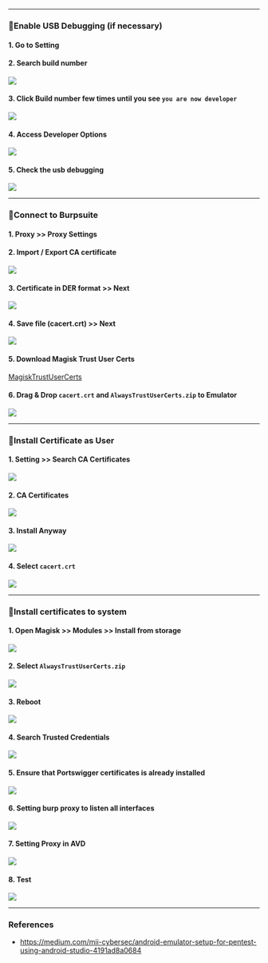 
---

### 🔰Enable USB Debugging (if necessary)
#### 1. Go to Setting
#### 2. Search build number
![](/Android-Pentest/Setup/Images/Connect%20AVD%20to%20Burpsuite/Pasted%20image%2020241024134312.png)

#### 3. Click Build number few times until you see `you are now developer`
![](/Android-Pentest/Setup/Images/Connect%20AVD%20to%20Burpsuite/Screenshot%202024-10-24%20134341.png)

#### 4. Access Developer Options
![](/Android-Pentest/Setup/Images/Connect%20AVD%20to%20Burpsuite/Pasted%20image%2020241024134515.png)

#### 5. Check the usb debugging
![](/Android-Pentest/Setup/Images/Connect%20AVD%20to%20Burpsuite/Pasted%20image%2020241024134553.png)

---

### 🔰Connect to Burpsuite
#### 1. Proxy >> Proxy Settings 
#### 2. Import / Export CA certificate
![](/Android-Pentest/Setup/Images/Connect%20AVD%20to%20Burpsuite/Pasted%20image%2020241024134953.png)

#### 3. Certificate in DER format >> Next
![](/Android-Pentest/Setup/Images/Connect%20AVD%20to%20Burpsuite/Pasted%20image%2020241024135129.png)

#### 4. Save file (cacert.crt) >> Next
![](/Android-Pentest/Setup/Images/Connect%20AVD%20to%20Burpsuite/Pasted%20image%2020241024135307.png)

#### 5. Download Magisk Trust User Certs
[MagiskTrustUserCerts](https://github.com/NVISOsecurity/MagiskTrustUserCerts/releases)

#### 6. Drag & Drop `cacert.crt` and `AlwaysTrustUserCerts.zip` to Emulator
![](/Android-Pentest/Setup/Images/Connect%20AVD%20to%20Burpsuite/Pasted%20image%2020241024135752.png)

---

### 🔰Install Certificate as User
#### 1. Setting >> Search CA Certificates
![](/Android-Pentest/Setup/Images/Connect%20AVD%20to%20Burpsuite/Screenshot%202024-10-24%20135905.png)

#### 2. CA Certificates
![](/Android-Pentest/Setup/Images/Connect%20AVD%20to%20Burpsuite/Screenshot%202024-10-24%20140023.png)

#### 3. Install Anyway
![](/Android-Pentest/Setup/Images/Connect%20AVD%20to%20Burpsuite/Screenshot%202024-10-24%20140038.png)

#### 4. Select `cacert.crt`
![](/Android-Pentest/Setup/Images/Connect%20AVD%20to%20Burpsuite/Screenshot%202024-10-24%20140103.png)

---

### 🔰Install certificates to system

#### 1. Open Magisk >> Modules >> Install from storage
![](/Android-Pentest/Setup/Images/Connect%20AVD%20to%20Burpsuite/Pasted%20image%2020241024140355.png)

#### 2. Select `AlwaysTrustUserCerts.zip`
![](/Android-Pentest/Setup/Images/Connect%20AVD%20to%20Burpsuite/Screenshot%202024-10-24%20140103.png)

#### 3. Reboot
![](/Android-Pentest/Setup/Images/Connect%20AVD%20to%20Burpsuite/Screenshot%202024-10-24%20140417.png)

#### 4. Search Trusted Credentials
![](/Android-Pentest/Setup/Images/Connect%20AVD%20to%20Burpsuite/Pasted%20image%2020241024141105.png)

#### 5. Ensure that Portswigger certificates is already installed
![](/Android-Pentest/Setup/Images/Connect%20AVD%20to%20Burpsuite/Pasted%20image%2020241024141211.png)

#### 6. Setting burp proxy to listen all interfaces
![](/Android-Pentest/Setup/Images/Connect%20AVD%20to%20Burpsuite/Pasted%20image%2020241024141304.png)

#### 7. Setting Proxy in AVD
![](/Android-Pentest/Setup/Images/Connect%20AVD%20to%20Burpsuite/Pasted%20image%2020241024141433.png)

#### 8. Test
![](/Android-Pentest/Setup/Images/Connect%20AVD%20to%20Burpsuite/Pasted%20image%2020241024141625.png)

---
### References
- https://medium.com/mii-cybersec/android-emulator-setup-for-pentest-using-android-studio-4191ad8a0684
